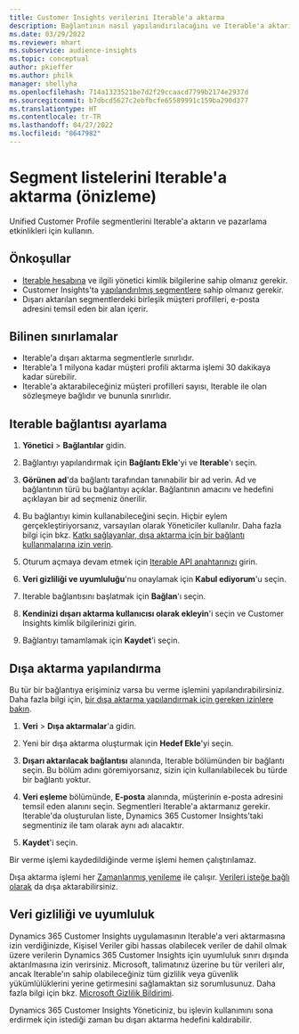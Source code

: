 ```yaml
---
title: Customer Insights verilerini Iterable'a aktarma
description: Bağlantının nasıl yapılandırılacağını ve Iterable'a aktarılacağını öğrenin.
ms.date: 03/29/2022
ms.reviewer: mhart
ms.subservice: audience-insights
ms.topic: conceptual
author: pkieffer
ms.author: philk
manager: shellyha
ms.openlocfilehash: 714a1323521be7d2f29ccaacd7799b2174e2937d
ms.sourcegitcommit: b7dbcd5627c2ebfbcfe65589991c159ba290d377
ms.translationtype: HT
ms.contentlocale: tr-TR
ms.lasthandoff: 04/27/2022
ms.locfileid: "8647982"
---
```

# <a name="export-segment-lists-to-iterable-preview"></a>Segment listelerini Iterable'a aktarma (önizleme)

Unified Customer Profile segmentlerini Iterable'a aktarın ve pazarlama etkinlikleri için kullanın.

## <a name="prerequisites"></a>Önkoşullar

-   [Iterable hesabına](https://iterable.com/) ve ilgili yönetici kimlik bilgilerine sahip olmanız gerekir.
-   Customer Insights'ta [yapılandırılmış segmentlere](segments.md) sahip olmanız gerekir.
-   Dışarı aktarılan segmentlerdeki birleşik müşteri profilleri, e-posta adresini temsil eden bir alan içerir.

## <a name="known-limitations"></a>Bilinen sınırlamalar

- Iterable'a dışarı aktarma segmentlerle sınırlıdır.
- Iterable'a 1 milyona kadar müşteri profili aktarma işlemi 30 dakikaya kadar sürebilir. 
- Iterable'a aktarabileceğiniz müşteri profilleri sayısı, Iterable ile olan sözleşmeye bağlıdır ve bununla sınırlıdır.

## <a name="set-up-connection-to-iterable"></a>Iterable bağlantısı ayarlama

1. **Yönetici** > **Bağlantılar** gidin.

1. Bağlantıyı yapılandırmak için **Bağlantı Ekle**'yi ve **Iterable**'ı seçin.

1. **Görünen ad**'da bağlantı tarafından tanınabilir bir ad verin. Ad ve bağlantının türü bu bağlantıyı açıklar. Bağlantının amacını ve hedefini açıklayan bir ad seçmeniz önerilir.

1. Bu bağlantıyı kimin kullanabileceğini seçin. Hiçbir eylem gerçekleştiriyorsanız, varsayılan olarak Yöneticiler kullanılır. Daha fazla bilgi için bkz. [Katkı sağlayanlar, dışa aktarma için bir bağlantı kullanmalarına izin verin](connections.md#allow-contributors-to-use-a-connection-for-exports).

1. Oturum açmaya devam etmek için [Iterable API anahtarınızı](https://support.iterable.com/hc/en-us/articles/360043464871) girin. 

1. **Veri gizliliği ve uyumluluğu**'nu onaylamak için **Kabul ediyorum**'u seçin.

1. Iterable bağlantısını başlatmak için **Bağlan**'ı seçin.

1. **Kendinizi dışarı aktarma kullanıcısı olarak ekleyin**'i seçin ve Customer Insights kimlik bilgilerinizi girin.

1. Bağlantıyı tamamlamak için **Kaydet**'i seçin.

## <a name="configure-an-export"></a>Dışa aktarma yapılandırma

Bu tür bir bağlantıya erişiminiz varsa bu verme işlemini yapılandırabilirsiniz. Daha fazla bilgi için, [bir dışa aktarma yapılandırmak için gereken izinlere bakın](export-destinations.md#set-up-a-new-export).

1. **Veri** > **Dışa aktarmalar**'a gidin.

1. Yeni bir dışa aktarma oluşturmak için **Hedef Ekle**'yi seçin.

1. **Dışarı aktarılacak bağlantısı** alanında, Iterable bölümünden bir bağlantı seçin. Bu bölüm adını göremiyorsanız, sizin için kullanılabilecek bu türde bir bağlantı yoktur.

3. **Veri eşleme** bölümünde, **E-posta** alanında, müşterinin e-posta adresini temsil eden alanını seçin. Segmentleri Iterable'a aktarmanız gerekir. Iterable'da oluşturulan liste, Dynamics 365 Customer Insights'taki segmentiniz ile tam olarak aynı adı alacaktır.

1. **Kaydet**'i seçin.

Bir verme işlemi kaydedildiğinde verme işlemi hemen çalıştırılamaz.

Dışa aktarma işlemi her [Zamanlanmış yenileme](system.md#schedule-tab) ile çalışır. [Verileri isteğe bağlı olarak](export-destinations.md#run-exports-on-demand) da dışa aktarabilirsiniz. 


## <a name="data-privacy-and-compliance"></a>Veri gizliliği ve uyumluluk

Dynamics 365 Customer Insights uygulamasının Iterable'a veri aktarmasına izin verdiğinizde, Kişisel Veriler gibi hassas olabilecek veriler de dahil olmak üzere verilerin Dynamics 365 Customer Insights için uyumluluk sınırı dışında aktarılmasına izin verirsiniz. Microsoft, talimatınız üzerine bu tür verileri alır, ancak Iterable'ın sahip olabileceğiniz tüm gizlilik veya güvenlik yükümlülüklerini yerine getirmesini sağlamaktan siz sorumlusunuz. Daha fazla bilgi için bkz. [Microsoft Gizlilik Bildirimi](https://go.microsoft.com/fwlink/?linkid=396732).

Dynamics 365 Customer Insights Yöneticiniz, bu işlevin kullanımını sona erdirmek için istediği zaman bu dışarı aktarma hedefini kaldırabilir.
